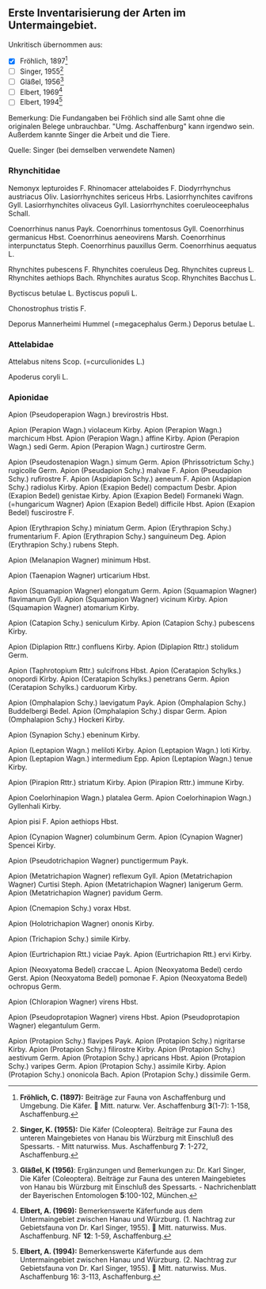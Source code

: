 ## Erste Inventarisierung der Arten im Untermaingebiet.

Unkritisch übernommen aus:

- [X] Fröhlich, 1897[^1]
- [ ] Singer, 1955[^2]
- [ ] Gläßel, 1956[^3]
- [ ] Elbert, 1969[^4]
- [ ] Elbert, 1994[^5]

Bemerkung: Die Fundangaben bei Fröhlich sind alle Samt ohne die originalen Belege unbrauchbar. "Umg. Aschaffenburg" kann irgendwo sein. Außerdem kannte Singer die Arbeit und die Tiere.


Quelle: Singer (bei demselben verwendete Namen)

### Rhynchitidae

Nemonyx lepturoides F.
Rhinomacer attelaboides F.
Diodyrrhynchus austriacus Oliv.
Lasiorrhynchites sericeus Hrbs.
Lasiorrhynchites cavifrons Gyll.
Lasiorrhynchites olivaceus Gyll.
Lasiorrhynchites coeruleoceephalus Schall.

Coenorrhinus nanus Payk.
Coenorrhinus tomentosus Gyll.
Coenorrhinus germanicus Hbst.
Coenorrhinus aeneovirens Marsh.
Coenorrhinus interpunctatus Steph.
Coenorrhinus pauxillus Germ.
Coenorrhinus aequatus L.

Rhynchites pubescens F.
Rhynchites coeruleus Deg.
Rhynchites cupreus L.
Rhynchites aethiops Bach.
Rhynchites auratus Scop.
Rhynchites Bacchus L.

Byctiscus betulae L.
Byctiscus populi L.

Chonostrophus tristis F.

Deporus Mannerheimi Hummel (=megacephalus Germ.)
Deporus betulae L.

### Attelabidae

Attelabus nitens Scop. (=curculionides L.)

Apoderus coryli L.

### Apionidae

Apion (Pseudoperapion Wagn.) brevirostris Hbst.

Apion (Perapion Wagn.) violaceum Kirby.
Apion (Perapion Wagn.) marchicum Hbst.
Apion (Perapion Wagn.) affine Kirby.
Apion (Perapion Wagn.) sedi Germ.
Apion (Perapion Wagn.) curtirostre Germ.

Apion (Pseudostenapion Wagn.) simum Germ.
Apion (Phrissotrictum Schy.) rugicolle Germ.
Apion (Pseudapion Schy.) malvae F.
Apion (Pseudapion Schy.) rufirostre F.
Apion (Aspidapion Schy.) aeneum F.
Apion (Aspidapion Schy.) radiolus Kirby.
Apion (Exapion Bedel) compactum Desbr.
Apion (Exapion Bedel) genistae Kirby.
Apion (Exapion Bedel) Formaneki Wagn. (=hungaricum Wagner)
Apion (Exapion Bedel) difficile Hbst.
Apion (Exapion Bedel) fuscirostre F.

Apion (Erythrapion Schy.) miniatum Germ.
Apion (Erythrapion Schy.) frumentarium F.
Apion (Erythrapion Schy.) sanguineum Deg.
Apion (Erythrapion Schy.) rubens Steph.

Apion (Melanapion Wagner) minimum Hbst.

Apion (Taenapion Wagner) urticarium Hbst.

Apion (Squamapion Wagner) elongatum Germ.
Apion (Squamapion Wagner) flavimanum Gyll.
Apion (Squamapion Wagner) vicinum Kirby.
Apion (Squamapion Wagner) atomarium Kirby.

Apion (Catapion Schy.) seniculum Kirby.
Apion (Catapion Schy.) pubescens Kirby.

Apion (Diplapion Rttr.) confluens Kirby.
Apion (Diplapion Rttr.) stolidum Germ.

Apion (Taphrotopium Rttr.) sulcifrons Hbst.
Apion (Ceratapion Schylks.) onopordi Kirby.
Apion (Ceratapion Schylks.) penetrans Germ.
Apion (Ceratapion Schylks.) carduorum Kirby.

Apion (Omphalapion Schy.) laevigatum Payk.
Apion (Omphalapion Schy.) Buddelbergi Bedel.
Apion (Omphalapion Schy.) dispar Germ.
Apion (Omphalapion Schy.) Hockeri Kirby.

Apion (Synapion Schy.) ebeninum Kirby.

Apion (Leptapion Wagn.) meliloti Kirby.
Apion (Leptapion Wagn.) loti Kirby.
Apion (Leptapion Wagn.) intermedium Epp.
Apion (Leptapion Wagn.) tenue Kirby.

Apion (Pirapion Rttr.) striatum Kirby.
Apion (Pirapion Rttr.) immune Kirby.

Apion Coelorhinapion Wagn.) platalea Germ.
Apion Coelorhinapion Wagn.) Gyllenhali Kirby.

Apion pisi F.
Apion aethiops Hbst.

Apion (Cynapion Wagner) columbinum Germ.
Apion (Cynapion Wagner) Spencei Kirby.

Apion (Pseudotrichapion Wagner) punctigermum Payk.

Apion (Metatrichapion Wagner) reflexum Gyll.
Apion (Metatrichapion Wagner) Curtisi Steph.
Apion (Metatrichapion Wagner) lanigerum Germ.
Apion (Metatrichapion Wagner) pavidum Germ.

Apion (Cnemapion Schy.) vorax Hbst.

Apion (Holotrichapion Wagner) ononis Kirby.

Apion (Trichapion Schy.)  simile Kirby.

Apion (Eurtrichapion Rtt.) viciae Payk.
Apion (Eurtrichapion Rtt.) ervi Kirby.

Apion (Neoxyatoma Bedel) craccae L.
Apion (Neoxyatoma Bedel) cerdo Gerst.
Apion (Neoxyatoma Bedel) pomonae F.
Apion (Neoxyatoma Bedel) ochropus Germ.

Apion (Chlorapion Wagner) virens Hbst.

Apion (Pseudoprotapion Wagner) virens Hbst.
Apion (Pseudoprotapion Wagner) elegantulum Germ.

Apion (Protapion Schy.) flavipes Payk.
Apion (Protapion Schy.) nigritarse Kirby.
Apion (Protapion Schy.) filirostre Kirby.
Apion (Protapion Schy.) aestivum Germ.
Apion (Protapion Schy.) apricans Hbst.
Apion (Protapion Schy.) varipes Germ.
Apion (Protapion Schy.) assimile Kirby.
Apion (Protapion Schy.) ononicola Bach.
Apion (Protapion Schy.) dissimile Germ.










[^1]: __Fröhlich, C. (1897):__ Beiträge zur Fauna von Aschaffenburg und Umgebung. Die Käfer.  Mitt. naturw. Ver. Aschaffenburg __3__(1-7): 1-158, Aschaffenburg. 
[^2]: __Singer, K. (1955):__ Die Käfer (Coleoptera). Beiträge zur Fauna des unteren Maingebietes von Hanau bis Würzburg mit Einschluß des Spessarts. - Mitt naturwiss. Mus. Aschaffenburg __7__: 1-272, Aschaffenburg.
[^3]: __Gläßel, K (1956)__: Ergänzungen und Bemerkungen zu: Dr. Karl Singer, Die Käfer (Coleoptera). Beiträge zur Fauna des unteren Maingebietes von Hanau bis Würzburg mit Einschluß des Spessarts. - Nachrichenblatt der Bayerischen Entomologen __5__:100-102, München.
[^4]: __Elbert, A. (1969):__ Bemerkenswerte Käferfunde aus dem Untermaingebiet zwischen Hanau und Würzburg. (1. Nachtrag zur Gebietsfauna von Dr. Karl Singer, 1955).  Mitt. naturwiss. Mus. Aschaffenburg. NF __12__: 1-59, Aschaffenburg.
[^5]: __Elbert, A. (1994):__ Bemerkenswerte Käferfunde aus dem Untermaingebiet zwischen Hanau und Würzburg. (2. Nachtrag zur Gebietsfauna von Dr. Karl Singer, 1955).  Mitt. naturwiss. Mus. Aschaffenburg 16: 3-113, Aschaffenburg.

